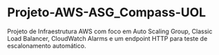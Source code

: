 # Projeto-AWS-ASG_Compass-UOL
Projeto de Infraestrutura AWS com foco em Auto Scaling Group, Classic Load Balancer, CloudWatch Alarms e um endpoint HTTP para teste de escalonamento automático.
